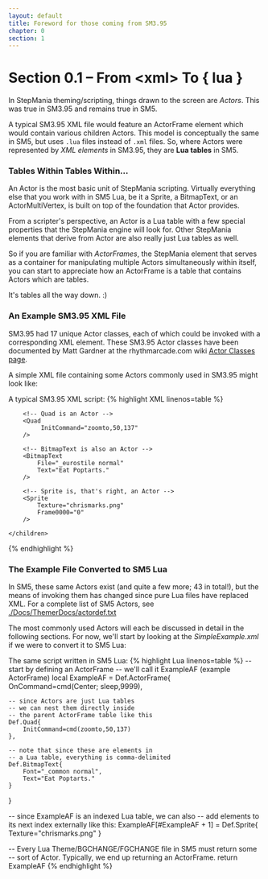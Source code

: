 ```yaml
---
layout: default
title: Foreword for those coming from SM3.95
chapter: 0
section: 1
---
```



# Section 0.1 – From &lt;<span class="nt">xml</span>&gt; To { <span class="kd" >lua</span> }

In StepMania theming/scripting, things drawn to the screen are *Actors*.  This was true in SM3.95 and remains true in SM5.

A typical SM3.95 XML file would feature an ActorFrame element which would contain various children Actors.  This model is conceptually the same in SM5, but uses `.lua` files instead of `.xml` files.  So, where Actors were represented by *XML elements* in SM3.95, they are **Lua tables** in SM5.

### Tables Within Tables Within...

An Actor is the most basic unit of StepMania scripting.  Virtually everything else that you work with in SM5 Lua, be it a Sprite, a BitmapText, or an ActorMultiVertex, is built on top of the foundation that Actor provides.

From a scripter's perspective, an Actor is a Lua table with a few special properties that the StepMania engine will look for.  Other StepMania elements that derive from Actor are also really just Lua tables as well.

So if you are familiar with *ActorFrames*, the StepMania element that serves as a container for manipulating multiple Actors simultaneously within itself, you can start to appreciate how an ActorFrame is a table that contains Actors which are tables.

It's tables all the way down. :)

### An Example SM3.95 XML File

SM3.95 had 17 unique Actor classes, each of which could be invoked with a corresponding XML element.  These SM3.95 Actor classes have been documented by Matt Gardner at the rhythmarcade.com wiki [Actor Classes page](http://rhythmarcade.com/wiki/stepmania/sm_395/theming/actorclasses).

A simple XML file containing some Actors commonly used in SM3.95 might look like:

<span class="CodeExample-Title">A typical SM3.95 XML script:</span>
 {% highlight XML linenos=table %}
<!-- ActorFrame is an Actor -->
<ActorFrame OnCommand="x,SCREEN_CENTER_X;y,SCREEN_CENTER_Y;sleep,9999">
	<children>

		<!-- Quad is an Actor -->
		<Quad
			 InitCommand="zoomto,50,137"
		/>

		<!-- BitmapText is also an Actor -->
		<BitmapText
			File="_eurostile normal"
			Text="Eat Poptarts."
		/>

		<!-- Sprite is, that's right, an Actor -->
		<Sprite
			Texture="chrismarks.png"
			Frame0000="0"
		/>

	</children>
</ActorFrame>
{% endhighlight %}

### The Example File Converted to SM5 Lua

In SM5, these same Actors exist (and quite a few more; 43 in total!), but the means of invoking them has changed since pure Lua files have replaced XML.  For a complete list of SM5 Actors, see [./Docs/ThemerDocs/actordef.txt](https://github.com/stepmania/stepmania/blob/master/Docs/Themerdocs/actordef.txt)


The most commonly used Actors will each be discussed in detail in the following sections.  For now, we'll start by looking at the *SimpleExample.xml* if we were to convert it to SM5 Lua:


<span class="CodeExample-Title">The same script written in SM5 Lua:</span>
{% highlight Lua linenos=table %}
-- start by defining an ActorFrame
-- we'll call it ExampleAF (example ActorFrame)
local ExampleAF = Def.ActorFrame{
	OnCommand=cmd(Center; sleep,9999),

	-- since Actors are just Lua tables
	-- we can nest them directly inside
	-- the parent ActorFrame table like this
	Def.Quad{
		InitCommand=cmd(zoomto,50,137)
	},

	-- note that since these are elements in
	-- a Lua table, everything is comma-delimited
	Def.BitmapText{
		Font="_common normal",
		Text="Eat Poptarts."
	}
}


-- since ExampleAF is an indexed Lua table, we can also
-- add elements to its next index externally like this:
ExampleAF[#ExampleAF + 1] = Def.Sprite{
	Texture="chrismarks.png"
}

-- Every Lua Theme/BGCHANGE/FGCHANGE file in SM5 must return some
-- sort of Actor. Typically, we end up returning an ActorFrame.
return ExampleAF
{% endhighlight %}
